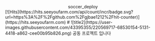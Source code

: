 <div align=center>soccer_deploy </div>
[![Hits](https://hits.seeyoufarm.com/api/count/incr/badge.svg?url=https%3A%2F%2Fgithub.com%2Fgjbae1212%2Fhit-counter)](https://hits.seeyoufarm.com)
# ![title2](https://user-images.githubusercontent.com/43395355/220569717-68530154-5131-4418-a862-cee00b95b826.png)
공동 프로젝트 입니다
